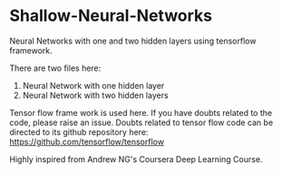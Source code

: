 # Shallow-Neural-Networks
Neural Networks with one and two hidden layers using tensorflow framework.

There are two files here:
1) Neural Network with one hidden layer
2) Neural Network with two hidden layers

Tensor flow frame work is used here. If you have doubts related to the code, please raise an issue. Doubts related to tensor flow code can be directed to its github repository here: https://github.com/tensorflow/tensorflow




Highly inspired from Andrew NG's Coursera Deep Learning Course.


